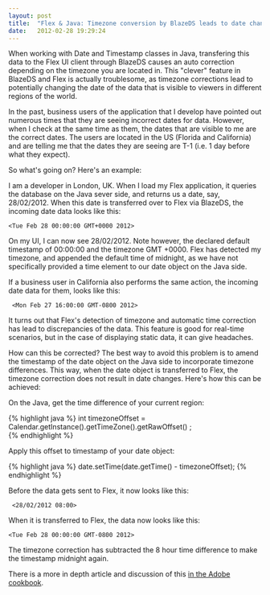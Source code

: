 ```yaml
---
layout: post
title:  "Flex & Java: Timezone conversion by BlazeDS leads to date changes"
date:   2012-02-28 19:29:24
---
```


When working with Date and Timestamp classes in Java, transfering this data to the Flex UI client through BlazeDS causes an auto correction depending on the timezone you are located in. This "clever" feature in BlazeDS and Flex is actually troublesome, as timezone corrections lead to potentially changing the date of the data that is visible to viewers in different regions of the world.

In the past, business users of the application that I develop have pointed out numerous times that they are seeing incorrect dates for data. However, when I check at the same time as them, the dates that are visible to me are the correct dates. The users are located in the US (Florida and California) and are telling me that the dates they are seeing are T-1 (i.e. 1 day before what they expect).

 So what's going on?  Here's an example:

 I am a developer in London, UK. When I load my Flex application, it queries the database on the Java sever side, and returns us a date, say, 28/02/2012. When this date is transferred over to Flex via BlazeDS, the incoming date data looks like this:
 
`
<Tue Feb 28 00:00:00 GMT+0000 2012>
`
 
On my UI, I can now see 28/02/2012. Note however, the declared default timestamp of 00:00:00 and the timezone GMT +0000. Flex has detected my timezone, and appended the default time of midnight, as we have not specifically provided a time element to our date object on the Java side.

 If a business user in California also performs the same action, the incoming date data for them, looks like this:

` 
<Mon Feb 27 16:00:00 GMT-0800 2012>
`
 
It turns out that Flex's detection of timezone and automatic time correction has lead to discrepancies of the data. This feature is good for real-time scenarios, but in the case of displaying static data, it can give headaches.

 
How can this be corrected? The best way to avoid this problem is to amend the timestamp of the date object on the Java side to incorporate timezone differences. This way, when the date object is transferred to Flex, the timezone correction does not result in date changes. Here's how this can be achieved:

 
On the Java, get the time difference of your current region:

 
{% highlight java %}
int timezoneOffset = Calendar.getInstance().getTimeZone().getRawOffset() ;  
{% endhighlight %}
 

Apply this offset to timestamp of your date object:

{% highlight java %} 
date.setTime(date.getTime() - timezoneOffset);
{% endhighlight %} 

Before the data gets sent to Flex, it now looks like this:


` 
<28/02/2012 08:00>
`

When it is transferred to Flex, the data now looks like this:

`
<Tue Feb 28 00:00:00 GMT-0800 2012>
`
 
The timezone correction has subtracted the 8 hour time difference to make the timestamp midnight again.

 
There is a more in depth article and discussion of this [in the Adobe cookbook][cookbook].

[cookbook]:  http://cookbooks.adobe.com/post_Date_time_transfer_in_BlazeDS-13114.html

